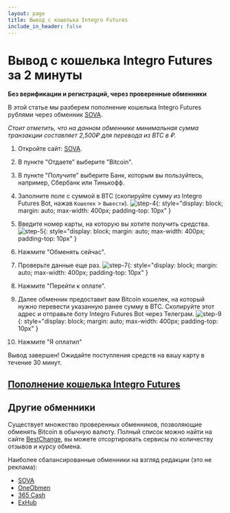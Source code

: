 ```yaml
---
layout: page
title: Вывод с кошелька Integro Futures
include_in_header: false
---
```


# Вывод с кошелька Integro Futures за 2 минуты

**Без верификации и регистраций, через проверенные обменники**

В этой статье мы разберем пополнение кошелька Integro Futures рублями через обменник [SOVA](https://sova.gg/).

*Стоит отметить, что на данном обменнике минимальная сумма транзакции составляет 2,500₽ для перевода из BTC в ₽.*

1. Откройте сайт: [SOVA](https://sova.gg/).
2. В пункте "Отдаете" выберите "Bitcoin".
3. В пункте "Получите" выберите Банк, которым вы пользуйтесь, например, Сбербанк или Тинькофф.
4. Заполните поле с суммой в BTC (скопируйте сумму из Integro Futures Bot, нажав `Кошелек` > `Вывести`).
![step-4](/assets/withdrawal/step-4.png){: style="display: block; margin: auto; max-width: 400px; padding-top: 10px" }

5. Введите номер карты, на которую вы хотите получить средства.
![step-5](/assets/withdrawal/step-5.png){: style="display: block; margin: auto; max-width: 400px; padding-top: 10px" }

6. Нажмите "Обменять&nbsp;сейчас".
7. Проверьте данные еще раз.
![step-7](/assets/withdrawal/step-7.png){: style="display: block; margin: auto; max-width: 400px; padding-top: 10px" }

8. Нажмите "Перейти&nbsp;к&nbsp;оплате".
9. Далее обменник предоставит вам Bitcoin кошелек, на который нужно перевести указанную ранее сумму в BTC. Скопируйте этот адрес и отправьте боту Integro Futures Bot через Телеграм.
![step-9](/assets/withdrawal/step-9.png){: style="display: block; margin: auto; max-width: 400px; padding-top: 10px" }

10. Нажмите "Я&nbsp;оплатил"

Вывод завершен! Ожидайте поступления средств на вашу карту в течение 30 минут.


## [Пополнение кошелька Integro Futures](/deposit-instructions/)

## Другие обменники

Существует множество проверенных обменников, позволяющие обменять Bitcoin в обычную валюту.
Полный список можно найти на сайте [BestChange](https://www.bestchange.ru/bitcoin-to-sberbank.html), вы можете отсортировать сервисы по количеству отзывов и курсу обмена.

Наиболее сбалансированные обменники на взгляд редакции (это не реклама):
- [SOVA](https://sova.gg/)
- [OneObmen](https://1obmen.net/exchange-BTC_to_SBERRUB/)
- [365 Cash](https://365cash.co/BTC/SBERRUB)
- [ExHub](https://exhub.io/?from=BTC&to=SBERRUB)
